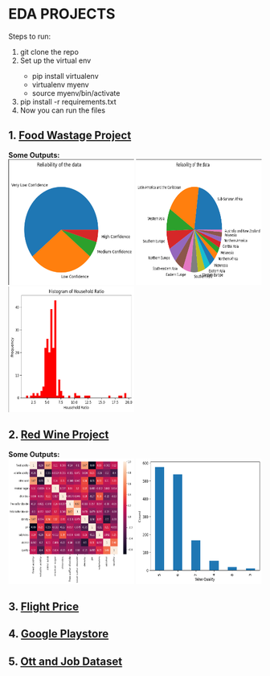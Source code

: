 # EDA PROJECTS

<div>Steps to run:</div>
<ol>
    <li>git clone the repo</li>
    <li>Set up the virtual env</li>
    <ul>
    <li>pip install virtualenv</li>
    <li>virtualenv myenv</li>
    <li>source myenv/bin/activate</li>
    </ul>
    <li>pip install -r requirements.txt</li>
    <li>Now you can run the files</li>
</ol>
<h2>
1. <a href='./food-wastage/'>Food Wastage Project</a>
</h2>
<b>Some Outputs:</b> <br>
<img src="./readme-assets/output1.png" alt="output1" height="250px" width="250px">
<img src="./readme-assets/output2.png" alt="output2" height="250px" width="250px">
<img src="./readme-assets/output3.png" alt="output3" height="250px" width="250px">

<h2>
2. <a href='./red-wine/'>Red Wine Project</a>
</h2>
<b>Some Outputs:</b> <br>
<img src="./readme-assets/output4.png" alt="output4" height="250px" width="250px">
<img src="./readme-assets/output5.png" alt="output5" height="250px" width="250px"> <br>
<h2>
3. <a href='./flight-price'>Flight Price</a> <br>
</h2>
<h2>
4. <a href='./google-playstore'>Google Playstore</a> <br>
</h2>
<h2>
5. <a href='./ott-and-job-posting-eda'>Ott and Job Dataset</a> <br>
</h2>

